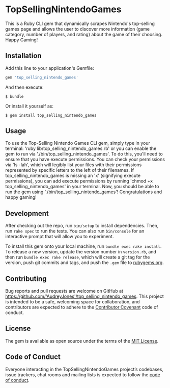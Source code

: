 # TopSellingNintendoGames

This is a Ruby CLI gem that dynamically scrapes Nintendo's top-selling games page and allows the user to discover more information (game category, number of players, and rating) about the game of their choosing. Happy Gaming!

## Installation

Add this line to your application's Gemfile:

```ruby
gem 'top_selling_nintendo_games'
```

And then execute:

    $ bundle

Or install it yourself as:

    $ gem install top_selling_nintendo_games

## Usage

To use the Top-Selling Nintendo Games CLI gem, simply type in your terminal: 'ruby lib/top_selling_nintendo_games.rb' or you can enable the gem to run via './bin/top_selling_nintendo_games'. To do this, you'll need to ensure that you have execute permissions. You can check your permissions via 'ls -lah', which will legibly list your files with their permissions represented by specific letters to the left of their filenames. If top_selling_nintendo_games is missing an 'x' (signifying execute permissions), you can add execute permissions by running 'chmod +x top_selling_nintendo_games' in your terminal. Now, you should be able to run the gem using './bin/top_selling_nintendo_games'! Congratulations and happy gaming!

## Development

After checking out the repo, run `bin/setup` to install dependencies. Then, run `rake spec` to run the tests. You can also run `bin/console` for an interactive prompt that will allow you to experiment.

To install this gem onto your local machine, run `bundle exec rake install`. To release a new version, update the version number in `version.rb`, and then run `bundle exec rake release`, which will create a git tag for the version, push git commits and tags, and push the `.gem` file to [rubygems.org](https://rubygems.org).

## Contributing

Bug reports and pull requests are welcome on GitHub at https://github.com/'AudreyJones'/top_selling_nintendo_games. This project is intended to be a safe, welcoming space for collaboration, and contributors are expected to adhere to the [Contributor Covenant](http://contributor-covenant.org) code of conduct.

## License

The gem is available as open source under the terms of the [MIT License](https://opensource.org/licenses/MIT).

## Code of Conduct

Everyone interacting in the TopSellingNintendoGames project’s codebases, issue trackers, chat rooms and mailing lists is expected to follow the [code of conduct](https://github.com/'AudreyJones'/top_selling_nintendo_games/blob/master/CODE_OF_CONDUCT.md).
